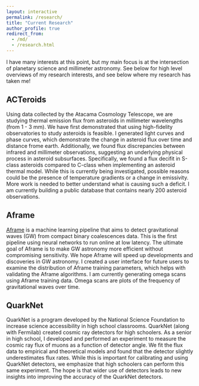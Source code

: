 ```yaml
---
layout: interactive
permalink: /research/
title: "Current Research"
author_profile: true
redirect_from: 
  - /md/
  - /research.html
---
```


I have many interests at this point, but my main focus is at the intersection of planetary science and millimeter astronomy. See below for high level overviews of my research interests, and see below where my research has taken me!

## ACTeroids
Using data collected by the Atacama Cosmology Telescope, we are studying thermal emission flux from asteroids in millimeter wavelengths (from 1 - 3 mm). We have first demonstrated that using high-fidelity observatories to study asteroids is feasible. I generated light curves and phase curves, which demonstrate the change in asteroid flux over time and distance frome earth. Additionally, we found flux discrepancies between infrared and millimeter observations, suggesting an underlying physical process in asteroid subsurfaces. Specifically, we found a flux decifit in S-class asteroids compared to C-class when implementing an asteroid thermal model. While this is currently being investigated, possible reasons could be the presence of temperature gradients or a change in emissivity. More work is needed to better understand what is causing such a deficit. I am currently building a public database that contains nearly 200 asteroid observations.

## Aframe
[Aframe](https://github.com/ML4GW/aframe) is a machine learning pipeline that aims to detect gravitational waves (GW) from compact binary coalescences data. This is the first pipeline using neural networks to run online at low latency. The ultimate goal of Aframe is to make GW astronomy more efficient without compromising sensitivity. We hope Aframe will speed up developments and discoveries in GW astronomy. I created a user interface for future users to examine the distribution of Aframe training parameters, which helps with validating the Aframe algorithms. I am currently generating omega scans using Aframe training data. Omega scans are plots of the frequency of gravitational waves over time. 

## QuarkNet
QuarkNet is a program developed by the National Science Foundation to increase science accessibility in high school classrooms. QuarkNet (along with Fermilab) created cosmic ray detectors for high schoolers. As a senior in high school, I developed and performed an experiment to measure the cosmic ray flux of muons as a function of detector angle. We fit the flux data to empirical and theoretical models and found that the detector slightly underestimates flux rates. While this is important for calibrating and using QuarkNet detectors, we emphasize that high schoolers can perform this same experiment. The hope is that wider use of detectors leads to new insights into improving the accuracy of the QuarkNet detectors.
